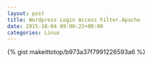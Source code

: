 ```yaml
---
layout: post                                                                                                              
title: Wordpress Login Access Filter.Apache                                                                                                                       
date: 2015-10-04 09:00:22+00:00                                                                                                                        
categories: Linux                                                                                                                
---                                                                                                                              
```


{% gist makeittotop/b973a37f7991226593a6 %}                                                                                                           

